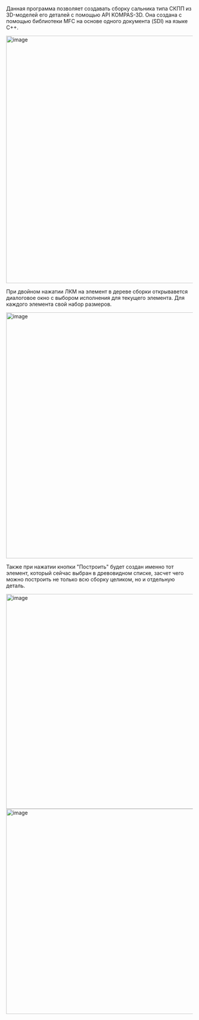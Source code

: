 Данная программа позволяет создавать сборку сальника типа СКПП из 3D-моделей его деталей с помощью API KOMPAS-3D. Она создана с помощью библиотеки MFC на основе одного документа (SDI) на языке C++.

<img width="1128" height="668" alt="image" src="https://github.com/user-attachments/assets/38c05ba8-cd7e-455d-a908-ef0717355614" />

При двойном нажатии ЛКМ на элемент в дереве сборки открывавется диалоговое окно с выбором исполнения для текущего элемента. Для каждого элемента свой набор размеров.

<img width="1121" height="664" alt="image" src="https://github.com/user-attachments/assets/3afd6d57-2000-4979-a82e-75a815a367d5" />

Также при нажатии кнопки "Построить" будет создан именно тот элемент, который сейчас выбран в древовидном списке, засчет чего можно построить не только всю сборку целиком, но и отдельную деталь.

<img width="1210" height="580" alt="image" src="https://github.com/user-attachments/assets/7f93aa3f-5ce5-403d-9508-0547902519a0" />

<img width="1191" height="554" alt="image" src="https://github.com/user-attachments/assets/828c7c2b-876b-457c-b38a-5cec1106a2ef" />
